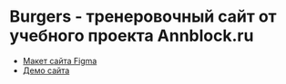 # Burgers - тренеровочный сайт от учебного проекта Annblock.ru

* [Макет сайта Figma](https://www.figma.com/file/8muxUNt1PwGH5byQR6LZG8/Burgers-Menu-Responsive?node-id=0%3A1)
* [Демо сайта](https://szop192.github.io/Module01-Burger/menu.html)